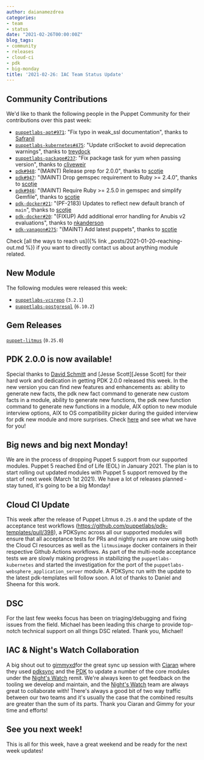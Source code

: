 ```yaml
---
author: daianamezdrea
categories:
- team
- status
date: "2021-02-26T00:00:00Z"
blog_tags:
- community
- releases
- cloud-ci
- pdk
- big-monday
title: '2021-02-26: IAC Team Status Update'
---
```


## Community Contributions

We'd like to thank the following people in the Puppet Community for their contributions over this past week:

- [`puppetlabs-apt#971`][puppetlabs-apt-pr-971]: "Fix typo in weak_ssl documentation", thanks to [Safranil][Safranil]
- [`puppetlabs-kubernetes#475`][puppetlabs-kubernetes-pr-475]: "Update criSocket to avoid deprecation warnings", thanks to [treydock][treydock]
- [`puppetlabs-package#237`][puppetlabs-package-pr-237]: "Fix package task for yum when passing version", thanks to [cliveweir][cliveweir]
- [`pdk#948`][pdk-pr-948]: "(MAINT) Release prep for 2.0.0", thanks to [scotje][scotje]
- [`pdk#947`][pdk-pr-947]: "(MAINT) Drop gemspec requirement to Ruby >= 2.4.0", thanks to [scotje][scotje]
- [`pdk#946`][pdk-pr-946]: "(MAINT) Require Ruby >= 2.5.0 in gemspec and simplify Gemfile", thanks to [scotje][scotje]
- [`pdk-docker#21`][pdk-docker-pr-21]: "(PF-2183) Updates to reflect new default branch of `main`", thanks to [scotje][scotje]
- [`pdk-docker#20`][pdk-docker-pr-20]: "(FIXUP) Add additional error handling for Anubis v2 evaluations", thanks to [nkanderson][nkanderson]
- [`pdk-vanagon#275`][pdk-vanagon-pr-275]: "(MAINT) Add latest puppets", thanks to [scotje][scotje]

Check [all the ways to reach us]({% link _posts/2021-01-20-reaching-out.md %}) if you want to directly contact us about anything module related.

## New Module

The following modules were released this week:

- [`puppetlabs-vcsrepo`][puppetlabs-vcsrepo] (`3.2.1`)
- [`puppetlabs-postgresql`][puppetlabs-postgresql] (`6.10.2`)

## Gem Releases

[`puppet-litmus`][puppet-litmus] (`0.25.0`)

## PDK 2.0.0 is now available!

Special thanks to  [David Schmitt][David Schmitt] and [Jesse Scott][Jesse Scott] for their hard work and dedication in getting PDK 2.0.0 released this week.
In the new version you can find new features and enhancements as: ability to generate new facts, the pdk new fact command to generate new custom facts in a module, ability to generate new functions, the pdk new function command to generate new functions in a module, AIX option to new module interview options, AIX to OS compatibility picker during the guided interview for pdk new module  and more surprises. Check [here](https://puppet.com/docs/pdk/2.x/release_notes_pdk.html#pdk-20) and see what we have for you!

## Big news and big next Monday!

We are in the process of dropping Puppet 5 support from our supported modules. Puppet 5 reached End of Life (EOL) in January 2021. The plan is to start rolling out updated modules with Puppet 5 support removed by the start of next week (March 1st 2021). We have a lot of releases planned - stay tuned, it's going to be a big Monday!

## Cloud CI Update

This week after the release of Puppet Litmus `0.25.0` and the update of the acceptance test workflows (https://github.com/puppetlabs/pdk-templates/pull/398), a PDKSync across all our supported modules will ensure that all acceptance tests for PRs and nightly runs are now using both the Cloud CI resources as well as the `litmusimage` docker containers in their respective Github Actions workflows. 
As part of the multi-node acceptance tests we are slowly making progress in stabilizing the `puppetlabs-kubernetes` and started the investigation for the port of the `puppetlabs-websphere_application_server` module. 
A PDKSync run with the update to the latest pdk-templates will follow soon. A lot of thanks to Daniel and Sheena for this work.

## DSC 
 For the last few weeks focus has been on triaging/debugging and fixing issues from the field. Michael has been leading this charge to provide top-notch technical support on all things DSC related. Thank you, Michael!

## IAC & Night's Watch Collaboration
A big shout out to [gimmyxd][gimmy]for the great sync up session with [Ciaran][Ciaran] where they used [pdksync][pdksync] and the [PDK][PDK] to update a number of the core modules under the [Night's Watch][Night's Watch] remit.
We're always keen to get feedback on the tooling we develop and maintain, and the [Night's Watch][Night's Watch] team are always great to collaborate with!
There's always a good bit of two way traffic between our two teams and it's usually the case that the combined results are greater than the sum of its parts. Thank you Ciaran and Gimmy for your time and efforts! 

 ## See you next week!
This is all for this week, have a great weekend and be ready for the next week updates!

  [puppetlabs-vcsrepo]: https://github.com/puppetlabs/puppetlabs-vcsrepo
  [puppetlabs-postgresql]: https://github.com/puppetlabs/puppetlabs-postgresql
  [puppetlabs-kubernetes]: https://github.com/puppetlabs/puppetlabs-kubernetes
  [puppetlabs-websphere_application_server]: https://github.com/puppetlabs/puppetlabs-websphere_application_server.git
  [puppet-litmus]: https://github.com/puppetlabs/puppet_litmus
  [puppetlabs-apt-pr-971]: https://github.com/puppetlabs/puppetlabs-apt/pull/971
  [Safranil]: https://github.com/Safranil
  [puppetlabs-kubernetes-pr-475]: https://github.com/puppetlabs/puppetlabs-kubernetes/pull/475
  [treydock]: https://github.com/treydock
  [puppetlabs-package-pr-237]: https://github.com/puppetlabs/puppetlabs-package/pull/237
  [cliveweir]: https://github.com/cliveweir
  [pdk-pr-948]: https://github.com/puppetlabs/pdk/pull/948
  [scotje]: https://github.com/scotje
  [pdk-pr-947]: https://github.com/puppetlabs/pdk/pull/947
  [pdk-pr-946]: https://github.com/puppetlabs/pdk/pull/946
  [pdk-docker-pr-21]: https://github.com/puppetlabs/pdk-docker/pull/21
  [pdk-docker-pr-20]: https://github.com/puppetlabs/pdk-docker/pull/20
  [nkanderson]: https://github.com/nkanderson
  [pdk-vanagon-pr-275]: https://github.com/puppetlabs/pdk-vanagon/pull/275
  [pdksync]: https://github.com/puppetlabs/pdksync
  [PDK]: https://github.com/puppetlabs/pdk
  [Night's Watch]: https://github.com/orgs/puppetlabs/teams/night-s-watch


  [Adrian]:             https://github.com/adrianiurca
  [Jessie Scott]:       https://github.com/scotje
  [Ben]:                https://github.com/binford2k
  [Ciaran]:             https://github.com/sanfrancrisko
  [Daiana]:             https://github.com/daianamezdrea
  [Danny]:              https://github.com/carabasdaniel
  [David Schmitt]:       https://github.com/DavidS
  [DavidSwan]:          https://github.com/david22swan
  [Disha]:              https://github.com/Disha-maker
  [Lore]:               https://github.com/lionce
  [Michael]:            https://github.com/michaeltlombardi
  [Paula]:              https://github.com/pmcmaw
  [Sheena]:             https://github.com/sheenaajay
  [gimmy]:              https://github.com/gimmyxd 
  [Supported Modules]:  https://puppetlabs.github.io/iac/modules/
  [TP]:                 https://github.com/tphoney
  [Tools]:              https://puppetlabs.github.io/iac/tools/
